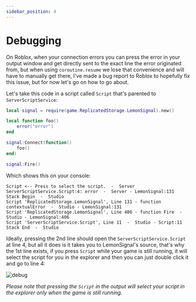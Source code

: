 ```yaml
---
sidebar_position: 4
---
```


# Debugging
On Roblox, when your connection errors you can press the error in your output window and get directly sent to the exact line the error originated from, but when using `coroutine.resume` we lose that convenience and will have to manually get there, I've made a bug report to Roblox to hopefully fix this issue, but for now let's go on how to go about.

Let's take this code in a script called `Script` that's parented to `ServerScriptService`:

```lua
local signal = require(game.ReplicatedStorage.LemonSignal).new()

local function foo() 
    error("error")
end

signal:Connect(function()
	foo()
end)

signal:Fire()
```

Which shows this on your console:

```
Script <-- Press to select the script.  -  Server
ServerScriptService.Script:4: error  -  Server - LemonSignal:131
Stack Begin  -  Studio
Script 'ReplicatedStorage.LemonSignal', Line 131 - function contextualError  -  Studio - LemonSignal:131
Script 'ReplicatedStorage.LemonSignal', Line 406 - function Fire  -  Studio - LemonSignal:406
Script 'ServerScriptService.Script', Line 11  -  Studio - Script:11
Stack End  -  Studio
```

Ideally, pressing the 2nd line should open the `ServerScriptService.Script` at line 4, but all it does is it takes you to LemonSignal's source, that's why the 1st line exists, if you press `Script` while your game is still running, it will select the script for you in the explorer and then you can just double click it and go to line 4:

![debug](/debug.gif)

*Please note that pressing the `Script` in the output will select your script in the explorer only when the game is still running.*